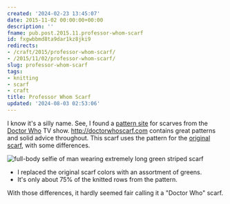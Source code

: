 ```yaml
---
created: '2024-02-23 13:45:07'
date: 2015-11-02 00:00:00+00:00
description: ''
fname: pub.post.2015.11.professor-whom-scarf
id: fxgwbbmd8ta9dar1kz8jki9
redirects:
- /craft/2015/professor-whom-scarf/
- /2015/11/02/professor-whom-scarf/
slug: professor-whom-scarf
tags:
- knitting
- scarf
- craft
title: Professor Whom Scarf
updated: '2024-08-03 02:53:06'
---
```


I know it's a silly name. See, I found a [pattern site](http://doctorwhoscarf.com) for scarves from the [Doctor Who](https://en.wikipedia.org/wiki/Doctor_Who) TV show. <http://doctorwhoscarf.com> contains great patterns and solid advice throughout. This scarf uses the pattern for the [original scarf](http://www.doctorwhoscarf.com/s12.html), with some differences.

![full-body selfie of man wearing extremely long green striped scarf](assets/img/2015/cover-2015-11-02.jpg)

- I replaced the original scarf colors with an assortment of greens.
- It's only about 75% of the knitted rows from the pattern.

With those differences, it hardly seemed fair calling it a "Doctor Who" scarf.